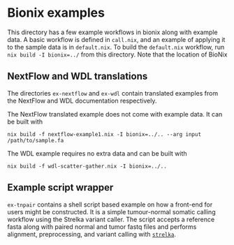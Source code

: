 # Bionix examples

This directory has a few example workflows in bionix along with example
data. A basic workflow is defined in `call.nix`, and an example of
applying it to the sample data is in `default.nix`. To build the
`default.nix` workflow, run ```nix build -I bionix=../``` from this directory.
Note that the location of BioNix 

## NextFlow and WDL translations

The directories `ex-nextflow` and `ex-wdl` contain translated examples
from the NextFlow and WDL documentation respectively.

The NextFlow translated example does not come with example data. It can be built with
```
nix build -f nextflow-example1.nix -I bionix=../.. --arg input /path/to/sample.fa
```

The WDL example requires no extra data and can be built with
```
nix build -f wdl-scatter-gather.nix -I bionix=../..
```

## Example script wrapper

`ex-tnpair` contains a shell script based example on how a front-end for
users might be constructed. It is a simple tumour-normal somatic calling
workflow using the Strelka variant caller. The script accepts a
reference fasta along with paired normal and tumor fastq files and
performs alignment, preprocessing, and variant calling with
[`strelka`](https://github.com/Illumina/strelka).

